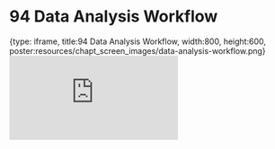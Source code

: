 # 94 Data Analysis Workflow
 
{type: iframe, title:94 Data Analysis Workflow, width:800, height:600, poster:resources/chapt_screen_images/data-analysis-workflow.png}
![](https://datatrail-jhu.github.io/DataTrail_ReOrg/no_toc/data-analysis-workflow.html)
 

 
